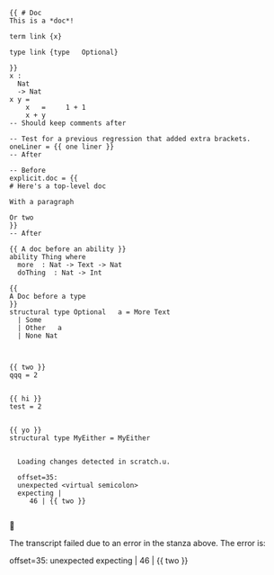 ```unison
{{ # Doc
This is a *doc*! 

term link {x}

type link {type   Optional}

}}
x : 
  Nat 
  -> Nat
x y =
    x   =     1 + 1
    x + y
-- Should keep comments after

-- Test for a previous regression that added extra brackets.
oneLiner = {{ one liner }}
-- After

-- Before
explicit.doc = {{
# Here's a top-level doc

With a paragraph

Or two
}}
-- After

{{ A doc before an ability }}
ability Thing where
  more  : Nat -> Text -> Nat
  doThing  : Nat -> Int

{{ 
A Doc before a type 
}}
structural type Optional   a = More Text 
  | Some 
  | Other   a 
  | None Nat 



{{ two }}
qqq = 2


{{ hi }}
test = 2


{{ yo }}
structural type MyEither = MyEither

```

```ucm

  Loading changes detected in scratch.u.

  offset=35:
  unexpected <virtual semicolon>
  expecting |
     46 | {{ two }}
  

```



🛑

The transcript failed due to an error in the stanza above. The error is:


  offset=35:
  unexpected <virtual semicolon>
  expecting |
     46 | {{ two }}
  

